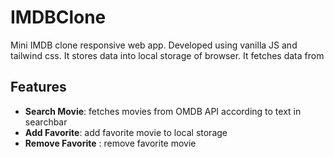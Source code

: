 # IMDBClone
Mini IMDB clone responsive web app. Developed using vanilla JS and tailwind css.
It stores data into local storage of browser. It fetches data from

## Features
- __Search Movie__: fetches movies from OMDB API according to text in searchbar
- __Add Favorite__: add favorite movie to local storage
- __Remove Favorite__ : remove favorite movie

